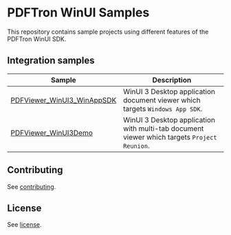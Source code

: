 # PDFTron WinUI Samples

This repository contains sample projects using different features of the PDFTron WinUI SDK.

## Integration samples

| Sample | Description |
|--|--|
|[PDFViewer_WinUI3_WinAppSDK](./PdfViewer_WinUI3_WinAppSDK)| WinUI 3 Desktop application document viewer which targets `Windows App SDK`.
|[PDFViewer_WinUI3Demo](./PDFViewer_WinUI3Demo)| WinUI 3 Desktop application with multi-tab document viewer which targets `Project Reunion`.


## Contributing

See [contributing](./CONTRIBUTING.md).

## License

See [license](./LICENSE).
